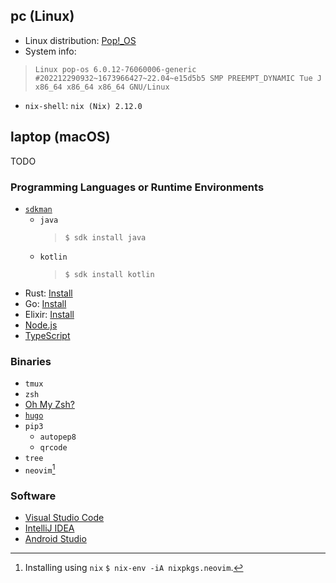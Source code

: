 ## pc (Linux)

- Linux distribution: [Pop!_OS](https://pop.system76.com/)
- System info: 
> ```text
> Linux pop-os 6.0.12-76060006-generic #202212290932~1673966427~22.04~e15d5b5 SMP PREEMPT_DYNAMIC Tue J x86_64 x86_64 x86_64 GNU/Linux
> ```
- `nix-shell`: `nix (Nix) 2.12.0`


## laptop (macOS)

TODO

### Programming Languages or Runtime Environments

- [`sdkman`](https://sdkman.io/)
    - `java`
        > `$ sdk install java`
    - `kotlin`
        > `$ sdk install kotlin`
- Rust: [Install](https://www.rust-lang.org/learn/get-started)
- Go: [Install](https://go.dev/doc/install)
- Elixir: [Install](https://elixir-lang.org/install.html)
- [Node.js](https://nodejs.org/)
- [TypeScript](https://www.typescriptlang.org/download)

### Binaries

- `tmux`
- `zsh`
- [Oh My Zsh?](https://ohmyz.sh/)
- [`hugo`](https://gohugo.io/)
- `pip3`
    - `autopep8`
    - `qrcode`
- `tree`
- `neovim`[^1]

### Software
- [Visual Studio Code](https://code.visualstudio.com/)
- [IntelliJ IDEA](https://www.jetbrains.com/idea/)
- [Android Studio](https://developer.android.com/studio)

[^1]: Installing using `nix` `$ nix-env -iA nixpkgs.neovim`.
